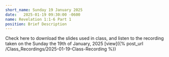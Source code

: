 ```yaml
---
short_name: Sunday 19 January 2025
date:   2025-01-19 09:30:00 -0600
name: Revelation 1:1-6 Part 1
position: Brief Description
---
```


Check here to download the slides used in class, and listen to the recording taken on the Sunday the 19th of January, 2025
[view]({% post_url /Class_Recordings/2025-01-19-Class-Recording %})
